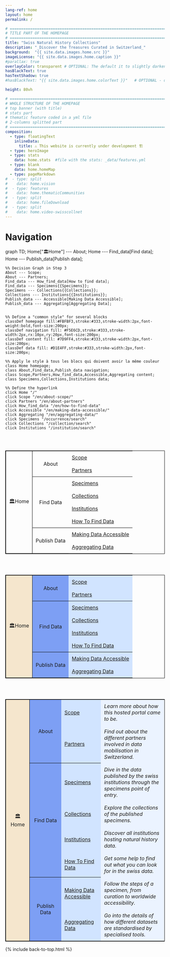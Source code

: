 ```yaml
---
lang-ref: home
layout: home
permalink: /

# ====================================================================================
# TITLE PART OF THE HOMEPAGE
# ====================================================================================
title: "Swiss Natural History Collections"
description: "_Discover the Treasures Curated in Switzerland_"
background:  "{{ site.data.images.home.src }}"
imageLicense: "{{ site.data.images.home.caption }}"
#parallax: true
overlayColor: transparent # OPTIONAL: The default it to slightly darken the image. Set to "transparent" to disable filter. Example value: #00000055
hasBlackText: true
hasTextShadow: true
#hasBlackText: "{{ site.data.images.home.colorText }}"   # OPTIONAL - default is black. Depending on your background image is can be useful to change text color

height: 80vh

# ====================================================================================
# WHOLE STRUCTURE OF THE HOMEPAGE
# top banner (with title)
# stats part
# thematic feature coded in a yml file
# 2-columns splitted part
# ====================================================================================
composition:
  - type: floatingText
    inlineData:
      title: ⚠️ This website is currently under development 🏗️
  - type: heroImage
  - type: stats
    data: home.stats  #file with the stats: _data/features.yml
  - type: blank
    data: home.homeMap
  - type: pageMarkdown
#  - type: split
#    data: home.vision
#  - type: features
#    data: home.thematicCommunities
#  - type: split
#    data: home.fileDownload
#  - type: split
#    data: home.video-swisscollnet
---
```


# Navigation

<head>
    <meta charset="UTF-8">
    <meta name="viewport" content="width=device-width, initial-scale=1.0">
    <title>SwissNatColl website tree</title>
    <script type="module">
        import mermaid from 'https://cdn.jsdelivr.net/npm/mermaid@10/dist/mermaid.esm.min.mjs';
        mermaid.initialize({ startOnLoad: true });
    </script>
</head>
<body>

<div class="mermaid">
graph TD;
    Home["🏛️Home"] --- About;
    Home --- Find_data[Find data];
    Home --- Publish_data[Publish data];

    %% Decision Graph in Step 3
    About --- Scope;
    About --- Partners;
    Find_data --- How_find_data[How to find data];
    Find_data --- Specimens{{Specimens}};
    Specimens --- Collections{{Collections}};
    Collections --- Institutions{{Institutions}};
    Publish_data --- Accessible[Making Data Accessible];
    Publish_data --- Aggregating[Aggregating Data];
    

    %% Define a "common style" for several blocks
    classDef homepage fill:#FBFBF3,stroke:#333,stroke-width:2px,font-weight:bold,font-size:200px;
    classDef navigation fill: #F5E6CD,stroke:#333,stroke-width:2px,rx:10px,ry:20px,font-size:200px;
    classDef content fill: #7D9FF4,stroke:#333,stroke-width:2px,font-size:200px;
    classDef data fill: #D1E4FF,stroke:#333,stroke-width:2px,font-size:200px;

    %% Apply le style à tous les blocs qui doivent avoir la même couleur
    class Home homepage;
    class About,Find_data,Publish_data navigation;
    class Scope,Partners,How_find_data,Accessible,Aggregating content;
    class Specimens,Collections,Institutions data;
    
    %% Define the hyperlink
    click Home "/"
    click Scope "/en/about-scope/"
    click Partners "/en/about-partners"
    click How_find_data "/en/how-to-find-data"
    click Accessible "/en/making-data-accessible/"
    click Aggregating "/en/aggregating-data/"
    click Specimens "/occurrence/search"
    click Collections "/collection/search"
    click Institutions "/institution/search"
</div>
</body>

<br><br>

<table style="width: 100%; border-collapse: collapse; border: 1px solid black;">
  <tbody>
    <tr>
        <td rowspan="8" style="text-align: center; vertical-align: middle; border: 1px solid black; padding: 10px;">🏛️Home</td>
        <td rowspan="2" style="text-align: center; vertical-align: middle; padding: 10px;">About</td>
        <td style="text-align: left; vertical-align: middle; padding: 10px;"><a href="/en/about-scope/">Scope</a></td>
    </tr>
    <tr>
        <td style="text-align: left; vertical-align: middle; padding: 10px;"><a href="/en/about-partners">Partners</a></td>
    </tr>
    <tr>
        <td rowspan="4" style="text-align: center; vertical-align: middle; border-top: 1px solid black; padding: 10px;">Find Data</td>
        <td style="text-align: left; vertical-align: middle; border-top: 1px solid black; padding: 10px;"><a href="/occurrence/search">Specimens</a></td>
    </tr>
    <tr>
        <td style="text-align: left; vertical-align: middle; padding: 10px;"><a href="/collection/search">Collections</a></td>
    </tr>
        <tr>
        <td style="text-align: left; vertical-align: middle; padding: 10px;"><a href="/institution/search">Institutions</a></td>
    </tr>
    <tr>
        <td style="text-align: left; vertical-align: middle; padding: 10px;"><a href="/en/how-to-find-data">How To Find Data</a></td>
    </tr>
    <tr>
        <td rowspan="2" style="text-align: center; vertical-align: middle; border-top: 1px solid black; border-bottom: 1px solid black; padding: 10px;">Publish Data</td>
        <td style="text-align: left; vertical-align: middle; border-top: 1px solid black; padding: 10px;"><a href="/en/making-data-accessible/">Making Data Accessible</a></td>
    </tr>
    <tr>
        <td style="text-align: left; vertical-align: middle; padding: 10px;"><a href="/en/aggregating-data/">Aggregating Data</a></td>
    </tr>
  </tbody>
</table>

<br><br>

<table style="width: 100%; border-collapse: collapse; border: 1px solid black;">
  <tbody>
    <tr>
        <td rowspan="8" style="text-align: center; vertical-align: middle; border: 1px solid black; padding: 10px;  background-color: #F5E6CD;">🏛️Home</td>
        <td rowspan="2" style="text-align: center; vertical-align: middle; padding: 10px; background-color: #7D9FF4;">About</td>
        <td style="text-align: left; vertical-align: middle; padding: 10px; background-color: #D1E4FF;"><a href="/en/about-scope/">Scope</a></td>
    </tr>
    <tr>
        <td style="text-align: left; vertical-align: middle; padding: 10px; background-color: #D1E4FF;"><a href="/en/about-partners">Partners</a></td>
    </tr>
    <tr>
        <td rowspan="4" style="text-align: center; vertical-align: middle; border-top: 1px solid black; padding: 10px; background-color: #7D9FF4;">Find Data</td>
        <td style="text-align: left; vertical-align: middle; border-top: 1px solid black; padding: 10px; background-color: #D1E4FF;"><a href="/occurrence/search">Specimens</a></td>
    </tr>
    <tr>
        <td style="text-align: left; vertical-align: middle; padding: 10px; background-color: #D1E4FF;"><a href="/collection/search">Collections</a></td>
    </tr>
        <tr>
        <td style="text-align: left; vertical-align: middle; padding: 10px; background-color: #D1E4FF;"><a href="/institution/search">Institutions</a></td>
    </tr>
    <tr>
        <td style="text-align: left; vertical-align: middle; padding: 10px; background-color: #D1E4FF;"><a href="/en/how-to-find-data">How To Find Data</a></td>
    </tr>
    <tr>
        <td rowspan="2" style="text-align: center; vertical-align: middle; border-top: 1px solid black; border-bottom: 1px solid black; padding: 10px; background-color: #7D9FF4;">Publish Data</td>
        <td style="text-align: left; vertical-align: middle; border-top: 1px solid black; padding: 10px; background-color: #D1E4FF;"><a href="/en/making-data-accessible/">Making Data Accessible</a></td>
    </tr>
    <tr>
        <td style="text-align: left; vertical-align: middle; padding: 10px; background-color: #D1E4FF;"><a href="/en/aggregating-data/">Aggregating Data</a></td>
    </tr>
  </tbody>
</table>

<br><br>

<table style="width: 100%; border-collapse: collapse; border: 1px solid black;">
  <colgroup>
    <col style="width: 15%;">   <!-- Home -->
    <col style="width: 20%;">   <!-- Navigation -->
    <col style="width: 25%;">   <!-- Content -->
    <col style="width: 40%;">   <!-- Description -->
  </colgroup>
  <tbody>
    <tr>
        <td rowspan="8" style="text-align: center; vertical-align: middle; border: 1px solid black; padding: 10px;  background-color: #F5E6CD;">🏛️Home</td>
        <td rowspan="2" style="text-align: center; vertical-align: middle; padding: 10px; background-color: #7D9FF4;">About</td>
        <td style="text-align: left; vertical-align: middle; padding: 10px; background-color: #D1E4FF;"><a href="/en/about-scope/">Scope</a></td>
        <td style="text-align: left; vertical-align: middle; padding: 10px; background-color: #EBF3FF;"><i>Learn more about how this hosted portal came to be.</i></td>
    </tr>
    <tr>
        <td style="text-align: left; vertical-align: middle; padding: 10px; background-color: #D1E4FF;"><a href="/en/about-partners">Partners</a></td>
        <td style="text-align: left; vertical-align: middle; padding: 10px; background-color: #EBF3FF;"><i>Find out about the different partners involved in data mobilisation in Switzerland.</i></td>
    </tr>
    <tr>
        <td rowspan="4" style="text-align: center; vertical-align: middle; border-top: 1px solid black; padding: 10px; background-color: #7D9FF4;">Find Data</td>
        <td style="text-align: left; vertical-align: middle; border-top: 1px solid black; padding: 10px; background-color: #D1E4FF;"><a href="/occurrence/search">Specimens</a></td>
        <td style="text-align: left; vertical-align: middle; padding: 10px; background-color: #EBF3FF;"><i>Dive in the data published by the swiss institutions through the specimens point of entry.</i></td>
    </tr>
    <tr>
        <td style="text-align: left; vertical-align: middle; padding: 10px; background-color: #D1E4FF;"><a href="/collection/search">Collections</a></td>
        <td style="text-align: left; vertical-align: middle; padding: 10px; background-color: #EBF3FF;"><i>Explore the collections of the published specimens.</i></td>
    </tr>
        <tr>
        <td style="text-align: left; vertical-align: middle; padding: 10px; background-color: #D1E4FF;"><a href="/institution/search">Institutions</a></td>
        <td style="text-align: left; vertical-align: middle; padding: 10px; background-color: #EBF3FF;"><i>Discover all institutions hosting natural history data.</i></td>
    </tr>
    <tr>
        <td style="text-align: left; vertical-align: middle; padding: 10px; background-color: #D1E4FF;"><a href="/en/how-to-find-data">How To Find Data</a></td>
        <td style="text-align: left; vertical-align: middle; padding: 10px; background-color: #EBF3FF;"><i>Get some help to find out what you can look for in the swiss data.</i></td>
    </tr>
    <tr>
        <td rowspan="2" style="text-align: center; vertical-align: middle; border-top: 1px solid black; border-bottom: 1px solid black; padding: 10px; background-color: #7D9FF4;">Publish Data</td>
        <td style="text-align: left; vertical-align: middle; border-top: 1px solid black; padding: 10px; background-color: #D1E4FF;"><a href="/en/making-data-accessible/">Making Data Accessible</a></td>
        <td style="text-align: left; vertical-align: middle; padding: 10px; background-color: #EBF3FF;"><i>Follow the steps of a specimen, from curation to worldwide accessibility.</i></td>
    </tr>
    <tr>
        <td style="text-align: left; vertical-align: middle; padding: 10px; background-color: #D1E4FF;"><a href="/en/aggregating-data/">Aggregating Data</a></td>
        <td style="text-align: left; vertical-align: middle; padding: 10px; background-color: #EBF3FF;"><i>Go into the details of how different datasets are standardised by specialised tools.</i></td>
    </tr>
  </tbody>
</table>

{% include back-to-top.html %}
